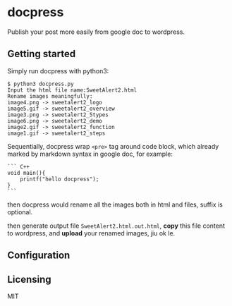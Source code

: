 # docpress

Publish your post more easily from google doc to wordpress.

## Getting started

Simply run docpress with python3:

```shell
$ python3 docpress.py
Input the html file name:SweetAlert2.html
Rename images meaningfully:
image4.png -> sweetalert2_logo
image5.gif -> sweetalert2_overview
image3.png -> sweetalert2_5types
image6.png -> sweetalert2_demo
image2.gif -> sweetalert2_function
image1.gif -> sweetalert2_steps
```

Sequentially, docpress wrap `<pre>` tag around code block, which already marked by markdown syntax in google doc, for example:

    ``` C++
    void main(){
        printf("hello docpress");
    }
    ```
then docpress would rename all the images both in html and files, suffix is optional.

then generate output file `SweetAlert2.html.out.html`, **copy** this file content to wordpress, and **upload** your renamed images, jiu ok le.
## Configuration

## Licensing

MIT
